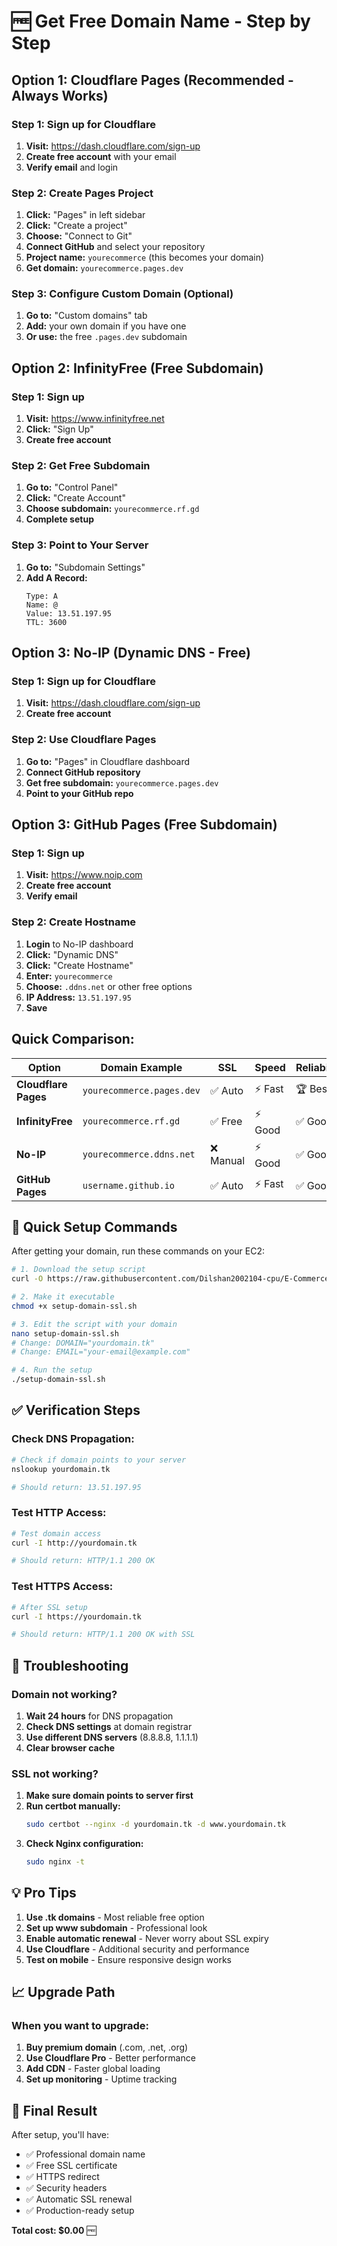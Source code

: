 # 🆓 Get Free Domain Name - Step by Step

## Option 1: Cloudflare Pages (Recommended - Always Works)

### Step 1: Sign up for Cloudflare
1. **Visit:** https://dash.cloudflare.com/sign-up
2. **Create free account** with your email
3. **Verify email** and login

### Step 2: Create Pages Project
1. **Click:** "Pages" in left sidebar
2. **Click:** "Create a project"
3. **Choose:** "Connect to Git"
4. **Connect GitHub** and select your repository
5. **Project name:** `yourecommerce` (this becomes your domain)
6. **Get domain:** `yourecommerce.pages.dev`

### Step 3: Configure Custom Domain (Optional)
1. **Go to:** "Custom domains" tab
2. **Add:** your own domain if you have one
3. **Or use:** the free `.pages.dev` subdomain

## Option 2: InfinityFree (Free Subdomain)

### Step 1: Sign up
1. **Visit:** https://www.infinityfree.net
2. **Click:** "Sign Up"
3. **Create free account**

### Step 2: Get Free Subdomain
1. **Go to:** "Control Panel"
2. **Click:** "Create Account"
3. **Choose subdomain:** `yourecommerce.rf.gd`
4. **Complete setup**

### Step 3: Point to Your Server
1. **Go to:** "Subdomain Settings"
2. **Add A Record:**
   ```
   Type: A
   Name: @
   Value: 13.51.197.95
   TTL: 3600
   ```

## Option 3: No-IP (Dynamic DNS - Free)

### Step 1: Sign up for Cloudflare
1. **Visit:** https://dash.cloudflare.com/sign-up
2. **Create free account**

### Step 2: Use Cloudflare Pages
1. **Go to:** "Pages" in Cloudflare dashboard
2. **Connect GitHub repository**
3. **Get free subdomain:** `yourecommerce.pages.dev`
4. **Point to your GitHub repo**

## Option 3: GitHub Pages (Free Subdomain)

### Step 1: Sign up
1. **Visit:** https://www.noip.com
2. **Create free account**
3. **Verify email**

### Step 2: Create Hostname
1. **Login** to No-IP dashboard
2. **Click:** "Dynamic DNS"
3. **Click:** "Create Hostname"
4. **Enter:** `yourecommerce`
5. **Choose:** `.ddns.net` or other free options
6. **IP Address:** `13.51.197.95`
7. **Save**

## Quick Comparison:

| Option | Domain Example | SSL | Speed | Reliability |
|--------|---------------|-----|-------|-------------|
| **Cloudflare Pages** | `yourecommerce.pages.dev` | ✅ Auto | ⚡ Fast | 🏆 Best |
| **InfinityFree** | `yourecommerce.rf.gd` | ✅ Free | ⚡ Good | ✅ Good |
| **No-IP** | `yourecommerce.ddns.net` | ❌ Manual | ⚡ Good | ✅ Good |
| **GitHub Pages** | `username.github.io` | ✅ Auto | ⚡ Fast | ✅ Good |

## 🚀 Quick Setup Commands

After getting your domain, run these commands on your EC2:

```bash
# 1. Download the setup script
curl -O https://raw.githubusercontent.com/Dilshan2002104-cpu/E-Commerce-using-react/main/scripts/setup-domain-ssl.sh

# 2. Make it executable
chmod +x setup-domain-ssl.sh

# 3. Edit the script with your domain
nano setup-domain-ssl.sh
# Change: DOMAIN="yourdomain.tk"
# Change: EMAIL="your-email@example.com"

# 4. Run the setup
./setup-domain-ssl.sh
```

## ✅ Verification Steps

### Check DNS Propagation:
```bash
# Check if domain points to your server
nslookup yourdomain.tk

# Should return: 13.51.197.95
```

### Test HTTP Access:
```bash
# Test domain access
curl -I http://yourdomain.tk

# Should return: HTTP/1.1 200 OK
```

### Test HTTPS Access:
```bash
# After SSL setup
curl -I https://yourdomain.tk

# Should return: HTTP/1.1 200 OK with SSL
```

## 🔧 Troubleshooting

### Domain not working?
1. **Wait 24 hours** for DNS propagation
2. **Check DNS settings** at domain registrar
3. **Use different DNS servers** (8.8.8.8, 1.1.1.1)
4. **Clear browser cache**

### SSL not working?
1. **Make sure domain points to server first**
2. **Run certbot manually:**
   ```bash
   sudo certbot --nginx -d yourdomain.tk -d www.yourdomain.tk
   ```
3. **Check Nginx configuration:**
   ```bash
   sudo nginx -t
   ```

## 💡 Pro Tips

1. **Use .tk domains** - Most reliable free option
2. **Set up www subdomain** - Professional look
3. **Enable automatic renewal** - Never worry about SSL expiry
4. **Use Cloudflare** - Additional security and performance
5. **Test on mobile** - Ensure responsive design works

## 📈 Upgrade Path

### When you want to upgrade:
1. **Buy premium domain** (.com, .net, .org)
2. **Use Cloudflare Pro** - Better performance
3. **Add CDN** - Faster global loading
4. **Set up monitoring** - Uptime tracking

## 🎉 Final Result

After setup, you'll have:
- ✅ Professional domain name
- ✅ Free SSL certificate
- ✅ HTTPS redirect
- ✅ Security headers
- ✅ Automatic SSL renewal
- ✅ Production-ready setup

**Total cost: $0.00** 🆓